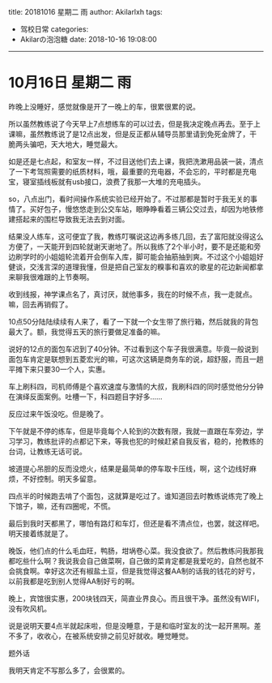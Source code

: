 title: 20181016 星期二 雨
author: Akilarlxh
tags:
  - 驾校日常
categories:
  - Akilarの泡泡糖
date: 2018-10-16 19:08:00
---
# 10月16日 星期二 雨

昨晚上没睡好，感觉就像是开了一晚上的车，很累很累的说。

所以虽然教练说了今天早上7点想练车的可以过去，但是我决定晚点再去。至于上课嘛，虽然教练说了是12点出发，但是反正都从辅导员那里请到免死金牌了，干脆两头骗吧，天大地大，睡觉最大。

如是还是七点起，和室友一样，不过目送他们去上课，我把洗漱用品装一装，清点了一下考驾照需要的纸质材料，哦，最重要的充电器，不会忘的，平时都是充电宝，寝室插线板就有usb接口，浪费了我那一大堆的充电插头。

so，八点出门，看时间操作系统实验已经开始了。不过那都是暂时于我无关的事情了。买好包子，慢悠悠走到公交车站，眼睁睁看着三辆公交过去，却因为地铁修建搭起来的围栏导致我无法去到对面。

结果没人练车，这可便宜了我，教练叮嘱说这边再多练几回，去了富阳就没得这么方便了，一天能开到四轮就谢天谢地了。所以我练了2个半小时，要不是还能和旁边刷学时的小姐姐轮流着开会倒车入库，脚可能会抽筋抽到爽。不过这个小姐姐好健谈，交浅言深的道理我懂，但是把自己室友的糗事和喜欢的歌星的花边新闻都拿来聊我很难跟的上节奏啊。

收到线报，神学课点名了，真讨厌，就他事多，我在的时候不点，我一走就点。嘛，回去再销假了。

10点50分陆陆续续有人来了，看了一下就一个女生带了旅行箱，然后就我的背包最大了。额，我觉得五天的旅行要做足准备的嘛。

说好的12点的面包车迟到了40分钟。不过看到这个车子我很满意。毕竟一般说到面包车肯定是联想到五菱宏光的嘛，可这次这辆是商务车的说，超舒服，而且一趟平摊下来只要30一个人，实惠。

车上刷科四，司机师傅是个喜欢速度与激情的大叔，我刷科四的同时感觉他分分钟在演绎反面案例。吐槽一下，科四题目字好多……

反应过来午饭没吃。但是晚了。

下午就是不停的练车，但是毕竟每个人轮到的次数有限，我就一直跟在车旁边，学习学习，教练批评的点都记下来，等我也犯的时候赶紧自我反省，稳的，抢教练的台词，让教练无话可说。

坡道提心吊胆的反而没熄火，结果是最简单的停车取卡压线，啊，这个边线好麻烦，不好控制。明天多留意。

四点半的时候跑去啃了个面包，这就算是吃过了。谁知道回去时教练说练完了晚上下馆子，嘛，还有四圈呢，不慌。

最后到我时天都黑了，哪怕有路灯和车灯，但还是看不清点位，也罢，就这样吧。明天接着练就是了。

晚饭，他们点的什么毛血旺，鸭肠，坩埚卷心菜。我没食欲了。然后教练问我那我都吃些什么啊？我说我会自己做菜啊，自己做的菜肯定都是我爱吃的，自然也就不会挑食啊。幸好这次还有椒盐土豆，但是我觉得这餐AA制的话我的钱花的好亏，以前我都是吃到别人觉得AA制好亏的啊。

晚上，宾馆很实惠，200块钱四天，简直业界良心。而且很干净。虽然没有WIFI，没有吹风机。

说是说明天要4点半就起床啦，但是没睡意，于是和临时室友的沈一起开黑啊。差不多了，收收心，在被系统安排之前见好就收。睡觉睡觉。

题外话

我明天肯定不写那么多了，会很累的。



